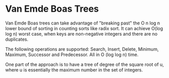 # Van Emde Boas Trees

Van Emde Boas trees can take advantage of "breaking past" the O n log n lower bound of sorting in counting sorts like radix sort. It can achieve O(log log n) worst case, when keys are non-negative integers and there are no duplicates.

The following operations are supported: Search, Insert, Delete, Minimum, Maximum, Successor and Predecessor. All in O (log log n) time.

One part of the approach is to have a tree of degree of the square root of u, where u is essentially the maximum number in the set of integers.
